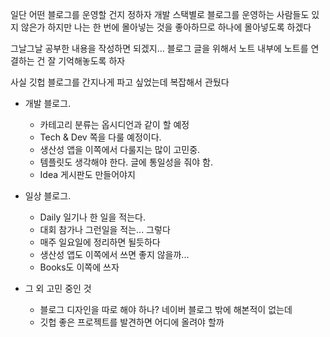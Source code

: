 
일단 어떤 블로그를 운영할 건지 정하자
개발 스택별로 블로그를 운영하는 사람들도 있지 않은가
하지만 나는 한 번에 몰아넣는 것을 좋아하므로 하나에 몰아넣도록 하겠다

그날그날 공부한 내용을 작성하면 되겠지...
블로그 글을 위해서 노트 내부에 노트를 연결하는 건 잘 기억해놓도록 하자

사실 깃헙 블로그를 간지나게 파고 싶었는데 복잡해서 관뒀다

- 개발 블로그.
	- 카테고리 분류는 옵시디언과 같이 할 예정
	- Tech & Dev 쪽을 다룰 예정이다.
	- 생산성 앱을 이쪽에서 다룰지는 많이 고민중.
	- 템플릿도 생각해야 한다. 글에 통일성을 줘야 함.
	- Idea 게시판도 만들어야지
- 일상 블로그.
	- Daily 일기나 한 일을 적는다.
	- 대회 참가나 그런일을 적는... 그렇다
	- 매주 일요일에 정리하면 될듯하다
	- 생산성 앱도 이쪽에서 쓰면 좋지 않을까...
	- Books도 이쪽에 쓰자

- 그 외 고민 중인 것
	- 블로그 디자인을 따로 해야 하나? 네이버 블로그 밖에 해본적이 없는데
	- 깃헙 좋은 프로젝트를 발견하면 어디에 올려야 할까